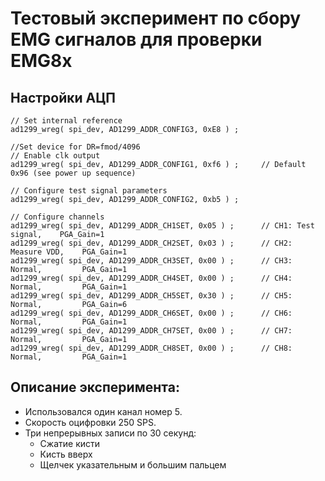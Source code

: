 # Тестовый эксперимент по сбору EMG сигналов для проверки EMG8x

## Настройки АЦП

```
// Set internal reference
ad1299_wreg( spi_dev, AD1299_ADDR_CONFIG3, 0xE8 ) ;
    
//Set device for DR=fmod/4096
// Enable clk output
ad1299_wreg( spi_dev, AD1299_ADDR_CONFIG1, 0xf6 ) ;     // Default 0x96 (see power up sequence)

// Configure test signal parameters
ad1299_wreg( spi_dev, AD1299_ADDR_CONFIG2, 0xb5 ) ;

// Configure channels
ad1299_wreg( spi_dev, AD1299_ADDR_CH1SET, 0x05 ) ;      // CH1: Test signal,    PGA_Gain=1
ad1299_wreg( spi_dev, AD1299_ADDR_CH2SET, 0x03 ) ;      // CH2: Measure VDD,    PGA_Gain=1
ad1299_wreg( spi_dev, AD1299_ADDR_CH3SET, 0x00 ) ;      // CH3: Normal,         PGA_Gain=1
ad1299_wreg( spi_dev, AD1299_ADDR_CH4SET, 0x00 ) ;      // CH4: Normal,         PGA_Gain=1
ad1299_wreg( spi_dev, AD1299_ADDR_CH5SET, 0x30 ) ;      // CH5: Normal,         PGA_Gain=6
ad1299_wreg( spi_dev, AD1299_ADDR_CH6SET, 0x00 ) ;      // CH6: Normal,         PGA_Gain=1
ad1299_wreg( spi_dev, AD1299_ADDR_CH7SET, 0x00 ) ;      // CH7: Normal,         PGA_Gain=1
ad1299_wreg( spi_dev, AD1299_ADDR_CH8SET, 0x00 ) ;      // CH8: Normal,         PGA_Gain=1
```
## Описание эксперимента:
* Использовался один канал номер 5.
* Скорость оцифровки 250 SPS.
* Три непрерывных записи по 30 секунд:
    * Сжатие кисти
    * Кисть вверх
    * Щелчек указательным и большим пальцем
